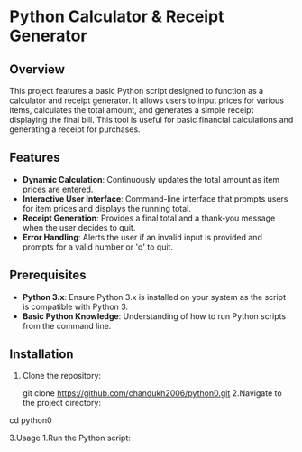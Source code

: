 # Python Calculator & Receipt Generator

## Overview

This project features a basic Python script designed to function as a calculator and receipt generator. It allows users to input prices for various items, calculates the total amount, and generates a simple receipt displaying the final bill. This tool is useful for basic financial calculations and generating a receipt for purchases.

## Features

- **Dynamic Calculation**: Continuously updates the total amount as item prices are entered.
- **Interactive User Interface**: Command-line interface that prompts users for item prices and displays the running total.
- **Receipt Generation**: Provides a final total and a thank-you message when the user decides to quit.
- **Error Handling**: Alerts the user if an invalid input is provided and prompts for a valid number or 'q' to quit.

## Prerequisites

- **Python 3.x**: Ensure Python 3.x is installed on your system as the script is compatible with Python 3.
- **Basic Python Knowledge**: Understanding of how to run Python scripts from the command line.

## Installation

1. Clone the repository:
   
   git clone https://github.com/chandukh2006/python0.git
2.Navigate to the project directory:

cd python0

3.Usage
1.Run the Python script:
   
